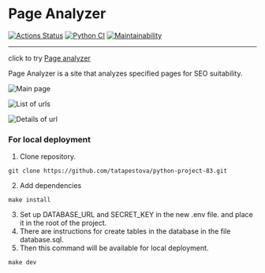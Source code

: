 # Page Analyzer

[![Actions Status](https://github.com/tatapestova/python-project-83/workflows/hexlet-check/badge.svg)](https://github.com/tatapestova/python-project-83/actions)
[![Python CI](https://github.com/tatapestova/python-project-83/actions/workflows/github-actions.yml/badge.svg)](https://github.com/tatapestova/python-project-83/actions/workflows/github-actions.yml)
[![Maintainability](https://api.codeclimate.com/v1/badges/da9f39d48d317f0427d9/maintainability)](https://codeclimate.com/github/tatapestova/python-project-83/maintainability)
***
click to try [Page analyzer](https://python-project-83-production-d957.up.railway.app/)

Page Analyzer is a site that analyzes specified pages for SEO suitability.

![Main page](https://cdn2.hexlet.io/derivations/image/original/eyJpZCI6ImE3YzdlNTIwNTc5Y2FjYjhlZTI3NmE1YWNkMzAwZDA0LnBuZyIsInN0b3JhZ2UiOiJjYWNoZSJ9?signature=649161c5471aae452572ce231ec1c1d8247f36b39f4f6f3ef0f36a64f04495a8)

![List of urls](https://cdn2.hexlet.io/derivations/image/original/eyJpZCI6IjEwMzBhMTIwMDEwYTgzMDk5ODQxZTk3YmQ0ZTA1MmQyLnBuZyIsInN0b3JhZ2UiOiJjYWNoZSJ9?signature=d679a4d7ebb40a9850af2b0d04afe128dc536277228fdd4b771043acc2664129)

![Details of url](https://cdn2.hexlet.io/derivations/image/original/eyJpZCI6IjYzNTBmODFkZjZmMDQ5YWFhNGI3MGU2MDg5Mjc2MGVlLnBuZyIsInN0b3JhZ2UiOiJjYWNoZSJ9?signature=ce17f5a7aa6dcb665396ccabea0fd5b0d399bb2d806f43e7f3eddc61122c1fc4)

### For local deployment
1. Clone repository.
```
git clone https://github.com/tatapestova/python-project-83.git
```
2. Add dependencies
```
make install
```
3. Set up DATABASE_URL and SECRET_KEY in the new .env file. and place it in the root of the project. 
4. There are instructions for create tables in the database in the file database.sql.
5. Then this command will be available for local deployment.
```
make dev
```
